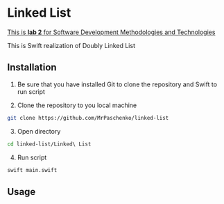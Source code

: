 # Linked List

[This is **lab 2** for Software Development Methodologies and Technologies](https://docs.google.com/document/d/1SRRPKRRHw2gRPdYLC3ENGgVIKVMpeZ3eCzFd9bkrSEA)

This is Swift realization of Doubly Linked List

## Installation

1. Be sure that you have installed Git to clone the repository and Swift to run script

2. Clone the repository to you local machine
```bash
git clone https://github.com/MrPaschenko/linked-list
```

3. Open directory
```bash
cd linked-list/Linked\ List
```

4. Run script
```bash
swift main.swift
```

## Usage
